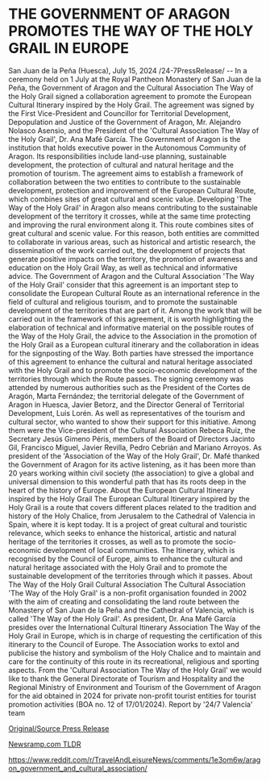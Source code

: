 # THE GOVERNMENT OF ARAGON PROMOTES THE WAY OF THE HOLY GRAIL IN EUROPE

San Juan de la Peña (Huesca), July 15, 2024 /24-7PressRelease/ -- In a ceremony held on 1 July at the Royal Pantheon Monastery of San Juan de la Peña, the Government of Aragon and the Cultural Association The Way of the Holy Grail signed a collaboration agreement to promote the European Cultural Itinerary inspired by the Holy Grail.  The agreement was signed by the First Vice-President and Councillor for Territorial Development, Depopulation and Justice of the Government of Aragon, Mr. Alejandro Nolasco Asensio, and the President of the 'Cultural Association The Way of the Holy Grail', Dr. Ana Mafé García.  The Government of Aragon is the institution that holds executive power in the Autonomous Community of Aragon. Its responsibilities include land-use planning, sustainable development, the protection of cultural and natural heritage and the promotion of tourism.  The agreement aims to establish a framework of collaboration between the two entities to contribute to the sustainable development, protection and improvement of the European Cultural Route, which combines sites of great cultural and scenic value.  Developing 'The Way of the Holy Grail' in Aragon also means contributing to the sustainable development of the territory it crosses, while at the same time protecting and improving the rural environment along it.  This route combines sites of great cultural and scenic value. For this reason, both entities are committed to collaborate in various areas, such as historical and artistic research, the dissemination of the work carried out, the development of projects that generate positive impacts on the territory, the promotion of awareness and education on the Holy Grail Way, as well as technical and informative advice.  The Government of Aragon and the Cultural Association 'The Way of the Holy Grail' consider that this agreement is an important step to consolidate the European Cultural Route as an international reference in the field of cultural and religious tourism, and to promote the sustainable development of the territories that are part of it.  Among the work that will be carried out in the framework of this agreement, it is worth highlighting the elaboration of technical and informative material on the possible routes of the Way of the Holy Grail, the advice to the Association in the promotion of the Holy Grail as a European cultural itinerary and the collaboration in ideas for the signposting of the Way.  Both parties have stressed the importance of this agreement to enhance the cultural and natural heritage associated with the Holy Grail and to promote the socio-economic development of the territories through which the Route passes.  The signing ceremony was attended by numerous authorities such as the President of the Cortes de Aragón, Marta Fernández; the territorial delegate of the Government of Aragon in Huesca, Javier Betorz, and the Director General of Territorial Development, Luis Lorén. As well as representatives of the tourism and cultural sector, who wanted to show their support for this initiative. Among them were the Vice-president of the Cultural Association Rebeca Ruiz, the Secretary Jesús Gimeno Péris, members of the Board of Directors Jacinto Gil, Francisco Miguel, Javier Revilla, Pedro Cebrián and Mariano Arroyos.  As president of the 'Association of the Way of the Holy Grail', Dr. Mafé thanked the Government of Aragon for its active listening, as it has been more than 20 years working within civil society (the association) to give a global and universal dimension to this wonderful path that has its roots deep in the heart of the history of Europe.  About the European Cultural Itinerary inspired by the Holy Grail  The European Cultural Itinerary inspired by the Holy Grail is a route that covers different places related to the tradition and history of the Holy Chalice, from Jerusalem to the Cathedral of Valencia in Spain, where it is kept today. It is a project of great cultural and touristic relevance, which seeks to enhance the historical, artistic and natural heritage of the territories it crosses, as well as to promote the socio-economic development of local communities.  The Itinerary, which is recognised by the Council of Europe, aims to enhance the cultural and natural heritage associated with the Holy Grail and to promote the sustainable development of the territories through which it passes.  About The Way of the Holy Grail Cultural Association  The Cultural Association 'The Way of the Holy Grail' is a non-profit organisation founded in 2002 with the aim of creating and consolidating the land route between the Monastery of San Juan de la Peña and the Cathedral of Valencia, which is called 'The Way of the Holy Grail'. As president, Dr. Ana Mafé García presides over the International Cultural Itinerary Association The Way of the Holy Grail in Europe, which is in charge of requesting the certification of this itinerary to the Council of Europe.  The Association works to extol and publicise the history and symbolism of the Holy Chalice and to maintain and care for the continuity of this route in its recreational, religious and sporting aspects.  From the 'Cultural Association The Way of the Holy Grail' we would like to thank the General Directorate of Tourism and Hospitality and the Regional Ministry of Environment and Tourism of the Government of Aragon for the aid obtained in 2024 for private non-profit tourist entities for tourist promotion activities (BOA no. 12 of 17/01/2024).  Report by '24/7 Valencia' team 

[Original/Source Press Release](https://www.24-7pressrelease.com/press-release/512518/the-government-of-aragon-promotes-the-way-of-the-holy-grail-in-europe)
                    

[Newsramp.com TLDR](None) 

https://www.reddit.com/r/TravelAndLeisureNews/comments/1e3om6w/aragon_government_and_cultural_association/